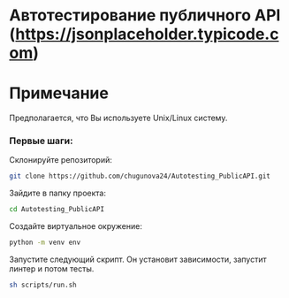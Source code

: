 Автотестирование публичного API (https://jsonplaceholder.typicode.com)
==============


# Примечание <a name="Check-list"></a>
Предполагается, что Вы используете Unix/Linux систему.

### Первые шаги:
Склонируйте репозиторий:

```bash
git clone https://github.com/chugunova24/Autotesting_PublicAPI.git
```

Зайдите в папку проекта:

```bash
cd Autotesting_PublicAPI
```

Создайте виртуальное окружение:

```bash
python -m venv env
```

Запустите следующий скрипт. Он установит зависимости,
запустит линтер и потом тесты.

```bash
sh scripts/run.sh
```
